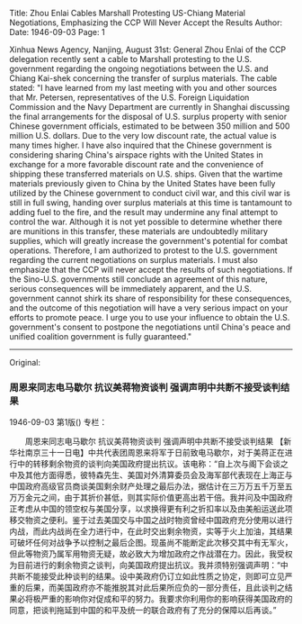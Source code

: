Title: Zhou Enlai Cables Marshall Protesting US-Chiang Material Negotiations, Emphasizing the CCP Will Never Accept the Results
Author:
Date: 1946-09-03
Page: 1

Xinhua News Agency, Nanjing, August 31st: General Zhou Enlai of the CCP delegation recently sent a cable to Marshall protesting to the U.S. government regarding the ongoing negotiations between the U.S. and Chiang Kai-shek concerning the transfer of surplus materials. The cable stated: "I have learned from my last meeting with you and other sources that Mr. Petersen, representatives of the U.S. Foreign Liquidation Commission and the Navy Department are currently in Shanghai discussing the final arrangements for the disposal of U.S. surplus property with senior Chinese government officials, estimated to be between 350 million and 500 million U.S. dollars. Due to the very low discount rate, the actual value is many times higher. I have also inquired that the Chinese government is considering sharing China's airspace rights with the United States in exchange for a more favorable discount rate and the convenience of shipping these transferred materials on U.S. ships. Given that the wartime materials previously given to China by the United States have been fully utilized by the Chinese government to conduct civil war, and this civil war is still in full swing, handing over surplus materials at this time is tantamount to adding fuel to the fire, and the result may undermine any final attempt to control the war. Although it is not yet possible to determine whether there are munitions in this transfer, these materials are undoubtedly military supplies, which will greatly increase the government's potential for combat operations. Therefore, I am authorized to protest to the U.S. government regarding the current negotiations on surplus materials. I must also emphasize that the CCP will never accept the results of such negotiations. If the Sino-U.S. governments still conclude an agreement of this nature, serious consequences will be immediately apparent, and the U.S. government cannot shirk its share of responsibility for these consequences, and the outcome of this negotiation will have a very serious impact on your efforts to promote peace. I urge you to use your influence to obtain the U.S. government's consent to postpone the negotiations until China's peace and unified coalition government is fully guaranteed."



<hr /> 

Original: 


### 周恩来同志电马歇尔  抗议美蒋物资谈判  强调声明中共断不接受谈判结果

1946-09-03
第1版()
专栏：

　　周恩来同志电马歇尔
    抗议美蒋物资谈判
    强调声明中共断不接受谈判结果
    【新华社南京三十一日电】中共代表团周恩来将军于日前致电马歇尔，对于美蒋正在进行中的转移剩余物资的谈判向美国政府提出抗议。该电称：“自上次与阁下会谈之中及其他方面得悉，彼特森先生、美国对外清算委员会及海军部代表现在上海正与中国政府高级官员商谈美国剩余财产处理之最后办法，据估计在三万万五千万至五万万金元之间，由于其折价甚低，则其实际价值更高出若干倍。我并问及中国政府正考虑从中国的领空权与美国分享，以求换得更有利之折扣率以及由美船运送此项移交物资之便利。鉴于过去美国交与中国之战时物资曾经中国政府充分使用以进行内战，而此内战尚在全力进行中，在此时交出剩余物资，实等于火上加油，其结果可破坏任何对战争予以控制之最后企图。现虽尚不能断定此次移交其中有无军火，但此等物资乃属军用物资无疑，故必致大为增加政府之作战潜在力。因此，我受权为目前进行的剩余物资之谈判，向美国政府提出抗议。我并须特别强调声明：“中共断不能接受此种谈判的结果。设中美政府仍订立如此性质之协定，则即可立见严重的后果，而美国政府亦不能推脱其对此后果所应负的一部分责任，且此谈判之结果必将极严重的影响你对促成和平的努力。我要求你利用你的影响获得美国政府的同意，把谈判拖延到中国的和平及统一的联合政府有了充分的保障以后再谈。”

